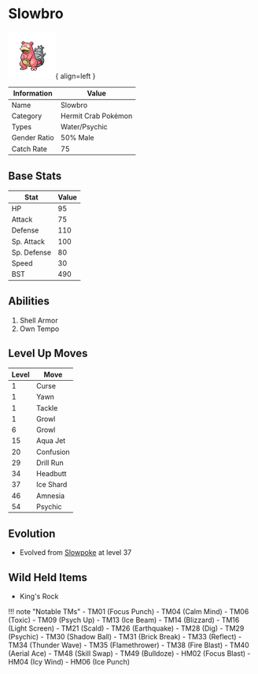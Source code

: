 # Slowbro

![Slowbro](../images/pokemon/80.png){ align=left }

| Information | Value |
|------------|--------|
| Name | Slowbro |
| Category | Hermit Crab Pokémon |
| Types | Water/Psychic |
| Gender Ratio | 50% Male |
| Catch Rate | 75 |

## Base Stats

| Stat | Value |
|------|-------|
| HP | 95 |
| Attack | 75 |
| Defense | 110 |
| Sp. Attack | 100 |
| Sp. Defense | 80 |
| Speed | 30 |
| BST | 490 |

## Abilities
1. Shell Armor
2. Own Tempo

## Level Up Moves
| Level | Move |
|-------|------|
| 1 | Curse |
| 1 | Yawn |
| 1 | Tackle |
| 1 | Growl |
| 6 | Growl |
| 15 | Aqua Jet |
| 20 | Confusion |
| 29 | Drill Run |
| 34 | Headbutt |
| 37 | Ice Shard |
| 46 | Amnesia |
| 54 | Psychic |

## Evolution
- Evolved from [Slowpoke](079-slowpoke.md) at level 37

## Wild Held Items
- King's Rock

!!! note "Notable TMs"
    - TM01 (Focus Punch)
    - TM04 (Calm Mind)
    - TM06 (Toxic)
    - TM09 (Psych Up)
    - TM13 (Ice Beam)
    - TM14 (Blizzard)
    - TM16 (Light Screen)
    - TM21 (Scald)
    - TM26 (Earthquake)
    - TM28 (Dig)
    - TM29 (Psychic)
    - TM30 (Shadow Ball)
    - TM31 (Brick Break)
    - TM33 (Reflect)
    - TM34 (Thunder Wave)
    - TM35 (Flamethrower)
    - TM38 (Fire Blast)
    - TM40 (Aerial Ace)
    - TM48 (Skill Swap)
    - TM49 (Bulldoze)
    - HM02 (Focus Blast)
    - HM04 (Icy Wind)
    - HM06 (Ice Punch)

